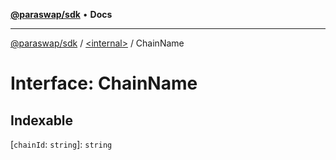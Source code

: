 [**@paraswap/sdk**](../../README.md) • **Docs**

***

[@paraswap/sdk](../../globals.md) / [\<internal\>](../README.md) / ChainName

# Interface: ChainName

## Indexable

 \[`chainId`: `string`\]: `string`
